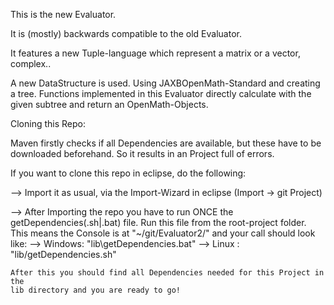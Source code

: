This is the new Evaluator.

It is (mostly) backwards compatible to the old Evaluator.

It features a new Tuple-language which represent a matrix or a vector, complex..

A new DataStructure is used. Using JAXBOpenMath-Standard and creating a tree.
Functions implemented in this Evaluator directly calculate with the given 
subtree and return an OpenMath-Objects.






Cloning this Repo:

Maven firstly checks if all Dependencies are available, but these have to be 
downloaded beforehand. So it results in an Project full of errors.

If you want to clone this repo in eclipse, do the following:

--> Import it as usual, via the Import-Wizard in eclipse (Import -> git Project)

--> After Importing the repo you have to run ONCE the getDependencies(.sh|.bat)
    file. Run this file from the root-project folder.
    This means the Console is at "~/git/Evaluator2/" and your call should look
    like:
    --> Windows: "lib\getDependencies.bat"
    --> Linux  : "lib/getDependencies.sh"
    
    After this you should find all Dependencies needed for this Project in the
    lib directory and you are ready to go!